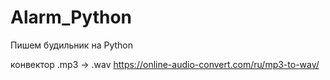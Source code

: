 # Alarm_Python

Пишем будильник на Python

конвектор .mp3 -> .wav
https://online-audio-convert.com/ru/mp3-to-wav/
